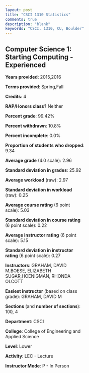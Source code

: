 ```yaml
---
layout: post
title: "CSCI 1310 Statistics"
comments: true
description: "blank"
keywords: "CSCI, 1310, CU, Boulder"
--- 
```

<head>
<script src="https://ajax.googleapis.com/ajax/libs/jquery/2.1.3/jquery.min.js"></script>
<script src="https://dl.dropboxusercontent.com/s/pc42nxpaw1ea4o9/highcharts.js?dl=0"></script>
<!-- <script src="../assets/js/highcharts.js"></script> -->
<style type="text/css">@font-face {
	font-family: "Bebas Neue";
	src: url(https://www.filehosting.org/file/details/544349/BebasNeue%20Regular.otf) format("opentype");
	}
	h1.Bebas { 
		font-family: "Bebas Neue", Verdana, Tahoma;
	}
</style>
</head>
<body>
	<div id="container" style="float: right; width: 45%; height: 88%; margin-left: 2.5%; margin-right: 2.5%;"></div>
	<script language="JavaScript">
		$(document).ready(function() {
		var chart = {type: 'column'};
		var title = {text: 'Grade Distribution'};
		var xAxis = {categories: ['A','B','C','D','F'],crosshair: true};
		var yAxis = {min: 0,title: {text: 'Percentage'}};
		var tooltip = {headerFormat: '<center><b><span style="font-size:20px">{point.key}</span></b></center>',
		               pointFormat: '<td style="padding:0"><b>{point.y:.1f}%</b></td>',
		               footerFormat: '</table>',shared: true,useHTML: true};
		var plotOptions = {column: {pointPadding: 0.0,borderWidth: 0}};  
		var credits = {enabled: false};var series= [{name: 'Percent',data: [53.8,22.83,10.87,4.35,8.15,]}];
		var json = {};
		json.chart = chart;
		json.title = title;
		json.tooltip = tooltip;
		json.xAxis = xAxis;
		json.yAxis = yAxis;  
		json.series = series;
		json.plotOptions = plotOptions;  
		json.credits = credits;
		$('#container').highcharts(json);
	});
	</script>
</body>
			   
## Computer Science 1: Starting Computing - Experienced

**Years provided**: 2015,2016

**Terms provided**: Spring,Fall

**Credits**: 4

**RAP/Honors class?** Neither

**Percent grade**: 99.42%

**Percent withdrawn**: 10.8%

**Percent incomplete**: 0.0%

**Proportion of students who dropped**: 9.34

**Average grade** (4.0 scale): 2.96

**Standard deviation in grades**: 25.92

**Average workload** (raw): 2.97

**Standard deviation in workload** (raw): 0.25

**Average course rating** (6 point scale): 5.03

**Standard deviation in course rating** (6 point scale): 0.22

**Average instructor rating** (6 point scale): 5.15

**Standard deviation in instructor rating** (6 point scale): 0.27

**Instructors**: GRAHAM, DAVID M,BOESE, ELIZABETH SUGAR,HOENIGMAN, RHONDA OLCOTT

**Easiest instructor** (based on class grade): GRAHAM, DAVID M

**Sections** (and **number of sections**): 100, 4

**Department**: CSCI

**College**: College of Engineering and Applied Science

**Level**: Lower

**Activity**: LEC - Lecture

**Instructor Mode**: P  - In Person